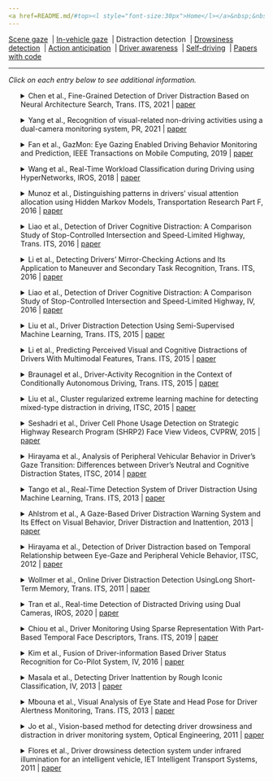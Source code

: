 ```yaml
---
<a href=README.md/#top><l style="font-size:30px">Home</l></a>&nbsp;&nbsp;| <a href=behavioral.md><l style="font-size:30px">Behavioral</l></a>&nbsp;&nbsp;| <l style="font-size:35px">Applications</l>&nbsp;&nbsp;| <a href=datasets.md><l style="font-size:30px">Datasets</l></a>&nbsp;&nbsp;
---
```


[Scene gaze](scene_gaze.md)&nbsp;&nbsp;| [In-vehicle gaze](in-vehicle_gaze.md)&nbsp;&nbsp;| Distraction detection&nbsp;&nbsp;| [Drowsiness detection](drowsiness_detection.md)&nbsp;&nbsp;| [Action anticipation](action_anticipation.md)&nbsp;&nbsp;| [Driver awareness](driver_awareness.md)&nbsp;&nbsp;| [Self-driving](self-driving.md)&nbsp;&nbsp;| [Papers with code](papers_with_code.md)&nbsp;&nbsp;
___
*Click on each entry below to see additional information.*
<ul><a name=2021_T-ITS_Chen></a>
<details close>
<summary>Chen et al., Fine-Grained Detection of Driver Distraction Based on Neural Architecture Search, Trans. ITS, 2021 | <a href=https://doi.org/10.1109/TITS.2021.3055545>paper</a></summary>
<ul>
Dataset(s): <a href=datasets.md#C42CN>C42CN</a>
</ul>
<ul>
<pre>
@article{2021_T-ITS_Chen,
    author = "Chen, Jie and Jiang, YaNan and Huang, ZhiXiang and Guo, XiaoHui and Wu, BoCai and Sun, Long and Wu, Tao",
    title = "Fine-Grained Detection of Driver Distraction Based on Neural Architecture Search",
    journal = "IEEE Transactions on Intelligent Transportation Systems",
    year = "2021"
}
</pre>
</ul>
</ul>
<ul><a name=2021_PR_Yang></a>
<details close>
<summary>Yang et al., Recognition of visual-related non-driving activities using a dual-camera monitoring system, PR, 2021 | <a href=https://doi.org/10.1016/j.patcog.2021.107955>paper</a></summary>
<ul>
Dataset(s): private
</ul>
<ul>
<pre>
@article{2021_PR_Yang,
    author = "Yang, Lichao and Dong, Kuo and Ding, Yan and Brighton, James and Zhan, Zhenfei and Zhao, Yifan",
    title = "Recognition of visual-related non-driving activities using a dual-camera monitoring system",
    journal = "Pattern Recognition",
    volume = "116",
    pages = "107955",
    year = "2021"
}
</pre>
</ul>
</ul>
<ul><a name=2019_TMC_Fan></a>
<details close>
<summary>Fan et al., GazMon: Eye Gazing Enabled Driving Behavior Monitoring and Prediction, IEEE Transactions on Mobile Computing, 2019 | <a href=https://doi.org/10.1109/TMC.2019.2962764>paper</a></summary>
<ul>
Dataset(s): private
</ul>
<ul>
<pre>
@article{2019_TMC_Fan,
    author = "Fan, Xiaoyi and Wang, Feng and Song, Danyang and Lu, Yuhe and Liu, Jiangchuan",
    title = "{GazMon: Eye Gazing Enabled Driving Behavior Monitoring and Prediction}",
    journal = "IEEE Transactions on Mobile Computing",
    year = "2019"
}
</pre>
</ul>
</ul>
<ul><a name=2018_IROS_Wang></a>
<details close>
<summary>Wang et al., Real-Time Workload Classification during Driving using HyperNetworks, IROS, 2018 | <a href=https://doi.org/10.1109/IROS.2018.8594305>paper</a></summary>
<ul>
Dataset(s): private
</ul>
<ul>
<pre>
@inproceedings{2018_IROS_Wang,
    author = "Wang, Ruohan and Amadori, Pierluigi V and Demiris, Yiannis",
    title = "Real-time workload classification during driving using hypernetworks",
    booktitle = "IROS",
    year = "2018"
}
</pre>
</ul>
</ul>
<ul><a name=2016_TransRes_Munoz></a>
<details close>
<summary>Munoz et al., Distinguishing patterns in drivers’ visual attention allocation using Hidden Markov Models, Transportation Research Part F, 2016 | <a href=https://doi.org/10.1016/j.trf.2016.09.015>paper</a></summary>
<ul>
Dataset(s): private
</ul>
<ul>
<pre>
@article{2016_TransRes_Munoz,
    author = "Mu{\\textasciitilde n}oz, Mauricio and Reimer, Bryan and Lee, Joonbum and Mehler, Bruce and Fridman, Lex",
    title = "Distinguishing patterns in drivers’ visual attention allocation using Hidden Markov Models",
    journal = "Transportation Research Part F: Traffic Psychology and Behaviour",
    volume = "43",
    pages = "90--103",
    year = "2016"
}
</pre>
</ul>
</ul>
<ul><a name=2016_T-ITS_Liao></a>
<details close>
<summary>Liao et al., Detection of Driver Cognitive Distraction: A Comparison Study of Stop-Controlled Intersection and Speed-Limited Highway, Trans. ITS, 2016 | <a href=https://doi.org/10.1109/TITS.2015.2506602>paper</a></summary>
<ul>
Dataset(s): private
</ul>
<ul>
<pre>
@article{2016_T-ITS_Liao,
    author = "Liao, Yuan and Li, Shengbo Eben and Wang, Wenjun and Wang, Ying and Li, Guofa and Cheng, Bo",
    title = "Detection of driver cognitive distraction: A comparison study of stop-controlled intersection and speed-limited highway",
    journal = "IEEE Transactions on Intelligent Transportation Systems",
    volume = "17",
    number = "6",
    pages = "1628--1637",
    year = "2016"
}
</pre>
</ul>
</ul>
<ul><a name=2016_T-ITS_Li></a>
<details close>
<summary>Li et al., Detecting Drivers’ Mirror-Checking Actions and Its Application to Maneuver and Secondary Task Recognition, Trans. ITS, 2016 | <a href=https://doi.org/10.1109/TITS.2015.2493451>paper</a></summary>
<ul>
Dataset(s): private
</ul>
<ul>
<pre>
@article{2016_T-ITS_Li,
    author = "Li, Nanxiang and Busso, Carlos",
    title = "Detecting drivers' mirror-checking actions and its application to maneuver and secondary task recognition",
    journal = "IEEE Transactions on Intelligent Transportation Systems",
    volume = "17",
    number = "4",
    pages = "980--992",
    year = "2015"
}
</pre>
</ul>
</ul>
<ul><a name=2016_IV_Liao></a>
<details close>
<summary>Liao et al., Detection of Driver Cognitive Distraction: A Comparison Study of Stop-Controlled Intersection and Speed-Limited Highway, IV, 2016 | <a href=https://doi.org/10.1109/IVS.2016.7535416>paper</a></summary>
<ul>
Dataset(s): private
</ul>
<ul>
<pre>
@inproceedings{2016_IV_Liao,
    author = "Liao, Yuan and Li, Shengbo Eben and Li, Guofa and Wang, Wenjun and Cheng, Bo and Chen, Fang",
    title = "Detection of driver cognitive distraction: An SVM based real-time algorithm and its comparison study in typical driving scenarios",
    booktitle = "IV",
    year = "2016"
}
</pre>
</ul>
</ul>
<ul><a name=2015_T-ITS_Liu></a>
<details close>
<summary>Liu et al., Driver Distraction Detection Using Semi-Supervised Machine Learning, Trans. ITS, 2015 | <a href=https://doi.org/10.1109/TITS.2015.2496157>paper</a></summary>
<ul>
Dataset(s): private
</ul>
<ul>
<pre>
@article{2015_T-ITS_Liu,
    author = "Liu, Tianchi and Yang, Yan and Huang, Guang-Bin and Yeo, Yong Kiang and Lin, Zhiping",
    title = "Driver distraction detection using semi-supervised machine learning",
    journal = "IEEE Transactions on Intelligent Transportation Systems",
    volume = "17",
    number = "4",
    pages = "1108--1120",
    year = "2015"
}
</pre>
</ul>
</ul>
<ul><a name=2015_T-ITS_Li></a>
<details close>
<summary>Li et al., Predicting Perceived Visual and Cognitive Distractions of Drivers With Multimodal Features, Trans. ITS, 2015 | <a href=https://doi.org/10.1109/TITS.2014.2324414>paper</a></summary>
<ul>
Dataset(s): private
</ul>
<ul>
<pre>
@article{2015_T-ITS_Li,
    author = "Li, Nanxiang and Busso, Carlos",
    title = "Predicting perceived visual and cognitive distractions of drivers with multimodal features",
    journal = "IEEE Transactions on Intelligent Transportation Systems",
    volume = "16",
    number = "1",
    pages = "51--65",
    year = "2014"
}
</pre>
</ul>
</ul>
<ul><a name=2015_T-ITS_Braunagel></a>
<details close>
<summary>Braunagel et al., Driver-Activity Recognition in the Context of Conditionally Autonomous Driving, Trans. ITS, 2015 | <a href=https://doi.org/10.1109/ITSC.2015.268>paper</a></summary>
<ul>
Dataset(s): private
</ul>
<ul>
<pre>
@inproceedings{2015_T-ITS_Braunagel,
    author = "Braunagel, Christian and Kasneci, Enkelejda and Stolzmann, Wolfgang and Rosenstiel, Wolfgang",
    title = "Driver-activity recognition in the context of conditionally autonomous driving",
    booktitle = "ITSC",
    year = "2015"
}
</pre>
</ul>
</ul>
<ul><a name=2015_ITSC_Liu></a>
<details close>
<summary>Liu et al., Cluster regularized extreme learning machine for detecting mixed-type distraction in driving, ITSC, 2015 | <a href=https://doi.org/10.1109/ITSC.2015.217>paper</a></summary>
<ul>
Dataset(s): private
</ul>
<ul>
<pre>
@inproceedings{2015_ITSC_Liu,
    author = "Liu, Tianchi and Yang, Yan and Huang, Guang-Bin and Lin, Zhiping and Klanner, Felix and Denk, Cornelia and Rasshofer, Ralph H",
    title = "Cluster regularized extreme learning machine for detecting mixed-type distraction in driving",
    booktitle = "ITSC",
    year = "2015"
}
</pre>
</ul>
</ul>
<ul><a name=2015_CVPRW_Seshadri></a>
<details close>
<summary>Seshadri et al., Driver Cell Phone Usage Detection on Strategic Highway Research Program (SHRP2) Face View Videos, CVPRW, 2015 | <a href=https://www.cv-foundation.org/openaccess/content_cvpr_workshops_2015/W11/papers/Seshadri_Driver_Cell_Phone_2015_CVPR_paper.pdf>paper</a></summary>
<ul>
Dataset(s): SHRP2
</ul>
<ul>
<pre>
@inproceedings{2015_CVPRW_Seshadri,
    author = "Seshadri, Keshav and Juefei-Xu, Felix and Pal, Dipan K and Savvides, Marios and Thor, Craig P",
    title = "Driver cell phone usage detection on strategic highway research program (shrp2) face view videos",
    booktitle = "CVPRW",
    year = "2015"
}
</pre>
</ul>
</ul>
<ul><a name=2014_ITSC_Hirayama></a>
<details close>
<summary>Hirayama et al., Analysis of Peripheral Vehicular Behavior in Driver’s Gaze Transition: Differences between Driver’s Neutral and Cognitive Distraction States, ITSC, 2014 | <a href=https://doi.org/10.1109/ITSC.2014.6957813>paper</a></summary>
<ul>
Dataset(s): private
</ul>
<ul>
<pre>
@inproceedings{2014_ITSC_Hirayama,
    author = "Hirayama, Takatsugu and Sato, Shota and Mase, Kenji and Miyajima, Chiyomi and Takeda, Kazuya",
    title = "Analysis of peripheral vehicular behavior in driver's gaze transition: Differences between driver's neutral and cognitive distraction states",
    booktitle = "ITSC",
    year = "2014"
}
</pre>
</ul>
</ul>
<ul><a name=2013_T-ITS_Tango></a>
<details close>
<summary>Tango et al., Real-Time Detection System of Driver Distraction Using Machine Learning, Trans. ITS, 2013 | <a href=https://doi.org/10.1109/TITS.2013.2247760>paper</a></summary>
<ul>
Dataset(s): private
</ul>
<ul>
<pre>
@article{2013_T-ITS_Tango,
    author = "Tango, Fabio and Botta, Marco",
    title = "Real-time detection system of driver distraction using machine learning",
    journal = "IEEE Transactions on Intelligent Transportation Systems",
    volume = "14",
    number = "2",
    pages = "894--905",
    year = "2013"
}
</pre>
</ul>
</ul>
<ul><a name=2013_DDI_Ahlstrom></a>
<details close>
<summary>Ahlstrom et al., A Gaze-Based Driver Distraction Warning System and Its Effect on Visual Behavior, Driver Distraction and Inattention, 2013 | <a href=https://doi.org/10.1201/9781315578156>paper</a></summary>
<ul>
Dataset(s): private
</ul>
<ul>
<pre>
@inbook{2013_DDI_Ahlstrom,
    editor = "Regan, Michael and Victor, Trent and Lee, John",
    author = "Kircher, Katja and Ahlstrom, Christer",
    title = "Driver Distraction and Inattention: Advances in Research and Countermeasures, Volume 1",
    chapter = "The Driver Distraction Detection Algorithm AttenD",
    year = "2013",
    pages = "327-348",
    publisher = "Ashgate Publishing Ltd."
}
</pre>
</ul>
</ul>
<ul><a name=2012_ITSC_Hirayama></a>
<details close>
<summary>Hirayama et al., Detection of Driver Distraction based on Temporal Relationship between Eye-Gaze and Peripheral Vehicle Behavior, ITSC, 2012 | <a href=https://doi.org/10.1109/ITSC.2012.6338634>paper</a></summary>
<ul>
Dataset(s): private
</ul>
<ul>
<pre>
@inproceedings{2012_ITSC_Hirayama,
    author = "Hirayama, Takatsugu and Mase, Kenji and Takeda, Kazuya",
    title = "Detection of driver distraction based on temporal relationship between eye-gaze and peripheral vehicle behavior",
    booktitle = "ITSC",
    year = "2012"
}
</pre>
</ul>
</ul>
<ul><a name=2011_T-ITS_Wollmer></a>
<details close>
<summary>Wollmer et al., Online Driver Distraction Detection UsingLong Short-Term Memory, Trans. ITS, 2011 | <a href=https://doi.org/10.1109/TITS.2011.2119483>paper</a></summary>
<ul>
Dataset(s): private
</ul>
<ul>
<pre>
@article{2011_T-ITS_Wollmer,
    author = {Wollmer, Martin and Blaschke, Christoph and Schindl, Thomas and Schuller, Bj{\"o}rn and Farber, Berthold and Mayer, Stefan and Trefflich, Benjamin},
    title = "Online driver distraction detection using long short-term memory",
    journal = "IEEE Transactions on Intelligent Transportation Systems",
    volume = "12",
    number = "2",
    pages = "574--582",
    year = "2011"
}
</pre>
</ul>
</ul>
<ul><a name=2020_IROS_Tran></a>
<details close>
<summary>Tran et al., Real-time Detection of Distracted Driving using Dual Cameras, IROS, 2020 | <a href=https://doi.org/10.1109/IROS45743.2020.9340921>paper</a></summary>
<ul>
Dataset(s): private
</ul>
<ul>
<pre>
@inproceedings{2020_IROS_Tran,
    author = "Tran, Duy and Do, Ha Manh and Lu, Jiaxing and Sheng, Weihua",
    title = "Real-time Detection of Distracted Driving using Dual Cameras",
    booktitle = "IROS",
    year = "2020"
}
</pre>
</ul>
</ul>
<ul><a name=2019_T-ITS_Chiou></a>
<details close>
<summary>Chiou et al., Driver Monitoring Using Sparse Representation With Part-Based Temporal Face Descriptors, Trans. ITS, 2019 | <a href=https://doi.org/10.1109/TITS.2019.2892155>paper</a></summary>
<ul>
Dataset(s): <a href=datasets.md#YawDD>YawDD</a>, <a href=datasets.md#DDD>DDD</a>
</ul>
<ul>
<pre>
@article{2019_T-ITS_Chiou,
    author = "Chiou, Chien-Yu and Wang, Wei-Cheng and Lu, Shueh-Chou and Huang, Chun-Rong and Chung, Pau-Choo and Lai, Yun-Yang",
    title = "Driver monitoring using sparse representation with part-based temporal face descriptors",
    journal = "IEEE Transactions on Intelligent Transportation Systems",
    volume = "21",
    number = "1",
    pages = "346--361",
    year = "2019"
}
</pre>
</ul>
</ul>
<ul><a name=2016_IV_Kim></a>
<details close>
<summary>Kim et al., Fusion of Driver-information Based Driver Status Recognition for Co-Pilot System, IV, 2016 | <a href=https://doi.org/10.1109/IVS.2016.7535573>paper</a></summary>
<ul>
Dataset(s): private
</ul>
<ul>
<pre>
@inproceedings{2016_IV_Kim,
    author = "Kim, Jinwoo and Kim, Kitae and Yoon, Daesub and Koo, Yongbon and Han, Wooyong",
    title = "Fusion of driver-information based driver status recognition for co-pilot system",
    booktitle = "IV",
    year = "2016"
}
</pre>
</ul>
</ul>
<ul><a name=2013_IV_Masala></a>
<details close>
<summary>Masala et al., Detecting Driver Inattention by Rough Iconic Classification, IV, 2013 | <a href=https://doi.org/10.1109/IVS.2013.6629583>paper</a></summary>
<ul>
Dataset(s): private
</ul>
<ul>
<pre>
@inproceedings{2013_IV_Masala,
    author = "Masala, Giovanni Luca and Grosso, Enrico",
    title = "Detecting driver inattention by rough iconic classification",
    booktitle = "IEEE Intelligent Vehicles Symposium (IV)",
    pages = "913--918",
    year = "2013"
}
</pre>
</ul>
</ul>
<ul><a name=2013_T-ITS_Mbouna></a>
<details close>
<summary>Mbouna et al., Visual Analysis of Eye State and Head Pose for Driver Alertness Monitoring, Trans. ITS, 2013 | <a href=https://doi.org/10.1109/TITS.2013.2262098>paper</a></summary>
<ul>
Dataset(s): <a href=datasets.md#BU HeadTracking>BU HeadTracking</a>, private
</ul>
<ul>
<pre>
@article{2013_T-ITS_Mbouna,
    author = "Mbouna, Ralph Oyini and Kong, Seong G and Chun, Myung-Geun",
    title = "Visual analysis of eye state and head pose for driver alertness monitoring",
    journal = "IEEE Transactions on Intelligent Transportation Systems",
    volume = "14",
    number = "3",
    pages = "1462--1469",
    year = "2013"
}
</pre>
</ul>
</ul>
<ul><a name=2011_OptEng_Jo></a>
<details close>
<summary>Jo et al., Vision-based method for detecting driver drowsiness and distraction in driver monitoring system, Optical Engineering, 2011 | <a href=https://doi.org/10.1117/1.3657506>paper</a></summary>
<ul>
Dataset(s): private
</ul>
<ul>
<pre>
@article{2011_OptEng_Jo,
    author = "Jo, Jaeik and Lee, Sung Joo and Kim, Jaihie and Jung, Ho Gi and Park, Kang Ryoung",
    title = "Vision-based method for detecting driver drowsiness and distraction in driver monitoring system",
    journal = "Optical Engineering",
    volume = "50",
    number = "12",
    pages = "127202",
    year = "2011"
}
</pre>
</ul>
</ul>
<ul><a name=2011_IET_Flores></a>
<details close>
<summary>Flores et al., Driver drowsiness detection system under infrared illumination for an intelligent vehicle, IET Intelligent Transport Systems, 2011 | <a href=https://doi.org/10.1049/iet-its.2009.0090>paper</a></summary>
<ul>
Dataset(s): private
</ul>
<ul>
<pre>
@article{2011_IET_Flores,
    author = "Flores, Marco Javier and Armingol, J Ma and de la Escalera, Arturo",
    title = "Driver drowsiness detection system under infrared illumination for an intelligent vehicle",
    journal = "IET Intelligent Transport Systems",
    volume = "5",
    number = "4",
    pages = "241--251",
    year = "2011",
    publisher = "IET"
}
</pre>
</ul>
</ul>
